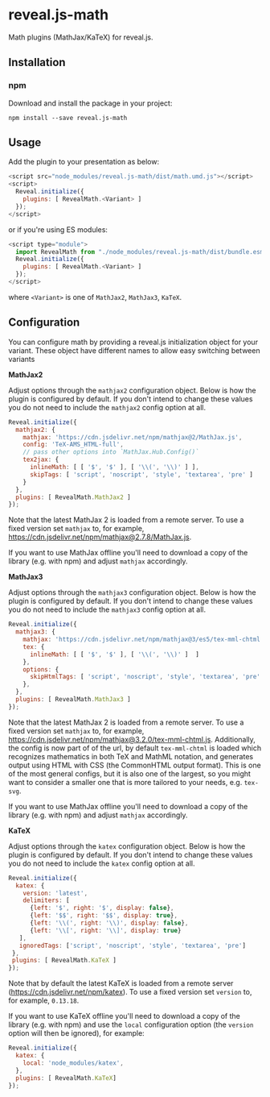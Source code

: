 # reveal.js-math
Math plugins (MathJax/KaTeX) for reveal.js.

## Installation

### npm

Download and install the package in your project:

`npm install --save reveal.js-math`

## Usage

Add the plugin to your presentation as below:

```javascript
<script src="node_modules/reveal.js-math/dist/math.umd.js"></script>
<script>
  Reveal.initialize({
    plugins: [ RevealMath.<Variant> ]
  });
</script>
```

or if you're using ES modules:

```javascript
<script type="module">
  import RevealMath from "./node_modules/reveal.js-math/dist/bundle.esm.js"
  Reveal.initialize({
    plugins: [ RevealMath.<Variant> ]
  });
</script>
```
where `<Variant>` is one of `MathJax2`, `MathJax3`, `KaTeX`.


## Configuration

You can configure math by providing a reveal.js initialization object for your variant. These object have different names to allow easy switching between variants

**MathJax2**

Adjust options through the `mathjax2` configuration object. Below is how the plugin is configured by default. 
If you don't intend to change these values you do not need to include the `mathjax2` config option at all.

```javascript
Reveal.initialize({
  mathjax2: {
    mathjax: 'https://cdn.jsdelivr.net/npm/mathjax@2/MathJax.js',
    config: 'TeX-AMS_HTML-full',
    // pass other options into `MathJax.Hub.Config()`
    tex2jax: {
      inlineMath: [ [ '$', '$' ], [ '\\(', '\\)' ] ],
      skipTags: [ 'script', 'noscript', 'style', 'textarea', 'pre' ]
    }
  },
  plugins: [ RevealMath.MathJax2 ]
});
```
Note that the latest MathJax 2 is loaded from a remote server. To use a fixed version set `mathjax` to, for example, https://cdn.jsdelivr.net/npm/mathjax@2.7.8/MathJax.js.

If you want to use MathJax offline you'll need to download a copy of the library (e.g. with npm) and adjust `mathjax` accordingly.


**MathJax3**

Adjust options through the `mathjax3` configuration object. Below is how the plugin is configured by default.
If you don't intend to change these values you do not need to include the `mathjax3` config option at all.

```javascript
Reveal.initialize({
  mathjax3: {
    mathjax: 'https://cdn.jsdelivr.net/npm/mathjax@3/es5/tex-mml-chtml.js',
    tex: {
      inlineMath: [ [ '$', '$' ], [ '\\(', '\\)' ]  ]
    },
    options: {
      skipHtmlTags: [ 'script', 'noscript', 'style', 'textarea', 'pre' ]
    },
  },
  plugins: [ RevealMath.MathJax3 ]
});
```

Note that the latest MathJax 2 is loaded from a remote server. To use a fixed version set `mathjax` to, for example, https://cdn.jsdelivr.net/npm/mathjax@3.2.0/tex-mml-chtml.js. Additionally, the config is now part of of the url, by default `tex-mml-chtml` is loaded which recognizes mathematics in both TeX and MathML notation, and generates output using HTML with CSS (the CommonHTML output format). This is one of the most general configs, but it is also one of the largest, so you might want to consider a smaller one that is more tailored to your needs, e.g. `tex-svg`.

If you want to use MathJax offline you'll need to download a copy of the library (e.g. with npm) and adjust `mathjax` accordingly.

**KaTeX**

Adjust options through the `katex` configuration object. Below is how the plugin is configured by default.
If you don't intend to change these values you do not need to include the `katex` config option at all.

```javascript
Reveal.initialize({
  katex: {
    version: 'latest',
    delimiters: [
      {left: '$', right: '$', display: false},
      {left: '$$', right: '$$', display: true},
      {left: '\\(', right: '\\)', display: false},
      {left: '\\[', right: '\\]', display: true}
   ],
   ignoredTags: ['script', 'noscript', 'style', 'textarea', 'pre']
 },
 plugins: [ RevealMath.KaTeX ]
});
```
Note that by default the latest KaTeX is loaded from a remote server (https://cdn.jsdelivr.net/npm/katex). To use a fixed version set `version` to, for example, `0.13.18`. 

If you want to use KaTeX offline you'll need to download a copy of the library (e.g. with npm) and use the `local` configuration option (the `version` option will then be ignored), for example:

```javascript
Reveal.initialize({
  katex: {
    local: 'node_modules/katex',
  },
  plugins: [ RevealMath.KaTeX]
});
```
